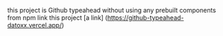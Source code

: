this project is Github typeahead without using any prebuilt components from npm
link this project [a link] (https://github-typeahead-datoxx.vercel.app/)
